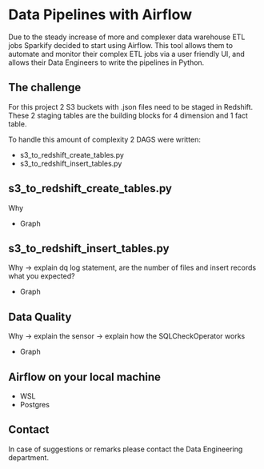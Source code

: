 # Data Pipelines with Airflow

Due to the steady increase of more and complexer data warehouse ETL jobs Sparkify decided to start using Airflow. This
tool allows them to automate and monitor their complex ETL jobs via a user friendly UI, and allows their Data Engineers
to write the pipelines in Python.

## The challenge

For this project 2 S3 buckets with .json files need to be staged in Redshift. These 2 staging tables are the building
blocks for 4 dimension and 1 fact table.

To handle this amount of complexity 2 DAGS were written:

- s3_to_redshift_create_tables.py
- s3_to_redshift_insert_tables.py

## s3_to_redshift_create_tables.py

Why 
- Graph

## s3_to_redshift_insert_tables.py

Why -> explain dq log statement, are the number of files and insert records what you expected?
- Graph

## Data Quality

Why -> explain the sensor -> explain how the SQLCheckOperator works
- Graph

## Airflow on your local machine

- WSL
- Postgres

## Contact

In case of suggestions or remarks please contact the Data Engineering department.
